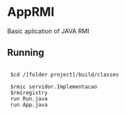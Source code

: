 # AppRMI
Basic aplication of JAVA RMI

## Running
<code> 
 $cd /[folder project]/build/classes <br>
 $rmic servidor.Implementacao
 $rmiregistry
 run Run.java
 run App.java 
</code>
